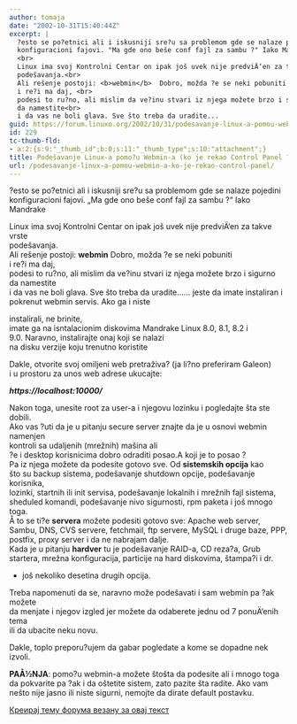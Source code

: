 ```yaml
---
author: tomaja
date: "2002-10-31T15:40:44Z"
excerpt: |
  ?esto se po?etnici ali i iskusniji sre?u sa problemom gde se nalaze pojedini<br>
  konfiguracioni fajovi. "Ma gde ono beše conf fajl za sambu ?" Iako Mandrake
  <br>
  Linux ima svoj Kontrolni Centar on ipak još uvek nije predviÄ‘en za takve vrste
  podešavanja.<br>
  Ali rešenje postoji: <b>webmin</b>  Dobro, možda ?e se neki pobuniti
  i re?i ma daj, <br>
  podesi to ru?no, ali mislim da ve?inu stvari iz njega možete brzo i sigurno
  da namestite<br>
  i da vas ne boli glava. Sve što treba da uradite...
guid: https://forum.linuxo.org/2002/10/31/podesavanje-linux-a-pomou-webmin-a-ko-je-rekao-control-panel/
id: 229
tc-thumb-fld:
- a:2:{s:9:"_thumb_id";b:0;s:11:"_thumb_type";s:10:"attachment";}
title: Podešavanje Linux-a pomo?u Webmin-a (ko je rekao Control Panel ?)
url: /podesavanje-linux-a-pomou-webmin-a-ko-je-rekao-control-panel/
---
```

?esto se po?etnici ali i iskusniji sre?u sa problemom gde se nalaze pojedini  
konfiguracioni fajovi. &#8222;Ma gde ono beše conf fajl za sambu ?&#8220; Iako Mandrake  
  
Linux ima svoj Kontrolni Centar on ipak još uvek nije predviÄ‘en za takve vrste  
podešavanja.  
Ali rešenje postoji: **webmin** Dobro, možda ?e se neki pobuniti  
i re?i ma daj,  
podesi to ru?no, ali mislim da ve?inu stvari iz njega možete brzo i sigurno  
da namestite  
i da vas ne boli glava. Sve što treba da uradite&#8230;<!--break-->&#8230; jeste da imate instaliran i pokrenut webmin servis. Ako ga i niste

  
instalirali, ne brinite,  
imate ga na isntalacionim diskovima Mandrake Linux 8.0, 8.1, 8.2 i  
9.0. Naravno, instalirajte onaj koji se nalazi  
na disku verzije koju trenutno koristite

Dakle, otvorite svoj omiljeni web pretraživa? (ja li?no preferiram Galeon)  
i u prostoru za unos web adrese ukucajte:

_**https://localhost:10000/**_ 

Nakon toga, unesite root za user-a i njegovu lozinku i pogledajte šta ste  
dobili.  
Ako vas ?uti da je u pitanju secure server znajte da je u osnovi webmin namenjen  
kontroli sa udaljenih (mrežnih) mašina ali  
?e i desktop korisnicima dobro odraditi posao.A koji je to posao ?  
Pa iz njega možete da podesite gotovo sve. Od **sistemskih opcija** kao  
što su backup sistema, podešavanje shutdown opcije, podešavanje korisnika,  
lozinki, startnih ili init servisa, podešavanje lokalnih i mrežnih fajl sistema,  
sheduled komandi, podešavanje nivo sigurnosti, rpm paketa i još mnogo toga.  
Å to se ti?e **servera** možete podesiti gotovo sve: Apache web server,  
Sambu, DNS, CVS servere, fetchmail, ftp servere, MySQL i druge baze, PPP,  
postfix, proxy server i da ne nabrajam dalje.  
Kada je u pitanju **hardver** tu je podešavanje RAID-a, CD reza?a, Grub  
startera, mrežna konfiguracija, particije na hard diskovima, štampa?i i dr.  
+ još nekoliko desetina drugih opcija. 

Treba napomenuti da se, naravno može podešavati i sam webmin pa ?ak možete  
da menjate i njegov izgled jer možete da odaberete jednu od 7 ponuÄ‘enih tema  
ili da ubacite neku novu.

Dakle, toplo preporu?ujem da gabar pogledate a kome se dopadne nek izvoli.

**PAÅ½NJA**: pomo?u webmin-a možete štošta da podesite ali i mnogo toga  
da pokvarite pa ?ak i da oštetite sistem, zato pazite šta radite. Ako vam  
nešto nije jasno ili niste sigurni, nemojte da dirate default postavku.

[Креирај тему форума везану за овај текст](https://linuxo.org/nova-tema-na-forumu/?se_pid=229)
